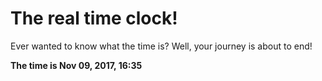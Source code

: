 # The real time clock!

Ever wanted to know what the time is? Well, your journey is about to end!

**The time is Nov 09, 2017, 16:35**